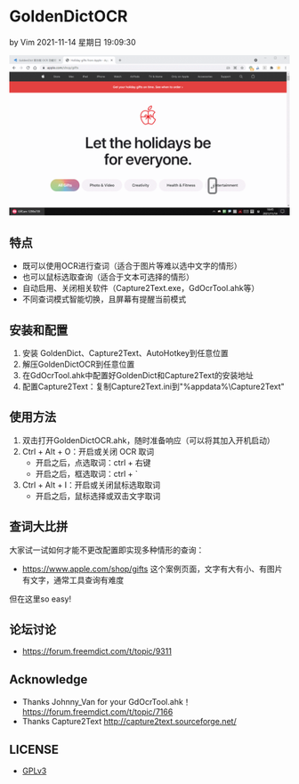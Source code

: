 # GoldenDictOCR
by Vim 2021-11-14 星期日 19:09:30

![demo](demo.gif)

## 特点

* 既可以使用OCR进行查词（适合于图片等难以选中文字的情形）
* 也可以鼠标选取查询（适合于文本可选择的情形）
* 自动启用、关闭相关软件（Capture2Text.exe，GdOcrTool.ahk等）
* 不同查词模式智能切换，且屏幕有提醒当前模式

## 安装和配置

1. 安装 GoldenDict、Capture2Text、AutoHotkey到任意位置
2. 解压GoldenDictOCR到任意位置
3. 在GdOcrTool.ahk中配置好GoldenDict和Capture2Text的安装地址
4. 配置Capture2Text：复制Capture2Text.ini到"%appdata%\Capture2Text"

## 使用方法

1. 双击打开GoldenDictOCR.ahk，随时准备响应（可以将其加入开机启动）
2. Ctrl + Alt + O：开启或关闭 OCR 取词
    * 开启之后，点选取词：ctrl + 右键
    * 开启之后，框选取词：ctrl + `
3. Ctrl + Alt + I：开启或关闭鼠标选取取词
    * 开启之后，鼠标选择或双击文字取词

## 查词大比拼

大家试一试如何才能不更改配置即实现多种情形的查询：
* https://www.apple.com/shop/gifts
这个案例页面，文字有大有小、有图片有文字，通常工具查询有难度

但在这里so easy!

## 论坛讨论

* https://forum.freemdict.com/t/topic/9311

## Acknowledge

* Thanks Johnny_Van for your GdOcrTool.ahk！ https://forum.freemdict.com/t/topic/7166
* Thanks Capture2Text  http://capture2text.sourceforge.net/

## LICENSE

* [GPLv3](https://www.gnu.org/licenses/gpl-3.0.en.html)
